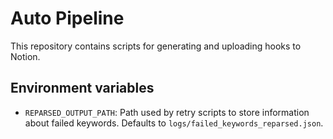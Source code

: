 # Auto Pipeline

This repository contains scripts for generating and uploading hooks to Notion.

## Environment variables

- `REPARSED_OUTPUT_PATH`: Path used by retry scripts to store information about failed keywords. Defaults to `logs/failed_keywords_reparsed.json`.



